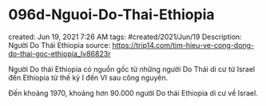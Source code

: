 # 096d-Nguoi-Do-Thai-Ethiopia

created: Jun 19, 2021 7:26 AM
tags: #created/2021/Jun/19
Description: Người Do Thái Ethiopia
source: https://trip14.com/tim-hieu-ve-cong-dong-do-thai-goc-ethiopia_lv86823r

Người Do thái Ethiopia có nguồn gốc từ những người Do Thái di cư từ Israel đến Ethiopia từ thế kỷ I đến VI sau công nguyên.

Đến khoảng 1970, khoảng hơn 90.000 người Do thái Ethiopia di cư về Israel.